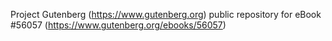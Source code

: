 Project Gutenberg (https://www.gutenberg.org) public repository for
eBook #56057 (https://www.gutenberg.org/ebooks/56057)
